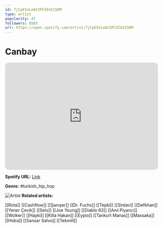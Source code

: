 ```yaml
---
id: 7jCpE5xLeAC5PC4IkX1SDM
type: artist
popularity: 47
followers: 8503
url: https://open.spotify.com/artist/7jCpE5xLeAC5PC4IkX1SDM
---
```

# Canbay

<iframe style="border-radius:12px" src="https://open.spotify.com/embed/artist/7jCpE5xLeAC5PC4IkX1SDM" width="100%" height="352" frameBorder="0" allowfullscreen="" allow="autoplay; clipboard-write; encrypted-media; fullscreen; picture-in-picture" loading="lazy"></iframe>

**Spotify URL:** [Link](https://open.spotify.com/artist/7jCpE5xLeAC5PC4IkX1SDM)

**Genre:**  #turkish_hip_hop

![Artist](https://i.scdn.co/image/ab6761610000e5eb7e0169ba436dfd60093b6f0b)
**Related artists:**

[[Rota]]
[[Cashflow]]
[[Şanışer]]
[[Dr. Fuchs]]
[[Tepki]]
[[Sirdav]]
[[Defkhan]]
[[Yener Çevik]]
[[Selo]]
[[Joe Young]]
[[Diablo 63]]
[[Anıl Piyancı]]
[[Wolker]]
[[Hayki]]
[[Killa Hakan]]
[[Eypio]]
[[Tankurt Manas]]
[[Massaka]]
[[Hidra]]
[[Sansar Salvo]]
[[Tekmill]]
